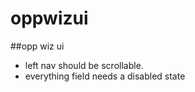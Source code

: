 oppwizui
========

##opp wiz ui
- left nav should be scrollable.
- everything field needs a disabled state

